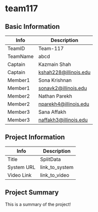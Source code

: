 # team117

## Basic Information

|   Info      |        Description     |
| ----------- | ---------------------- |
| TeamID      |        Team-117        |
| TeamName    |         abcd         |
| Captain     |       Kazmain Shah    |
| Captain     |  kshah228@illinois.edu  |
| Member1     |     Sona Krishnan      |
| Member1     |  sonavk2@illinois.edu   |
| Member2     |    Nathan Parekh      |
| Member2     |   nparekh4@illinois.edu|
| Member3     |     Sana Affakh          |
| Member3     |       naffakh3@illinois.edu      |

## Project Information

|   Info      |        Description     |
| ----------- | ---------------------- |
|  Title      |       SplitData     |
| System URL  |      link_to_system    |
| Video Link  |      link_to_video     |

## Project Summary

This is a summary of the project!
